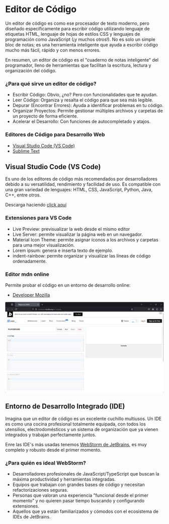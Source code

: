 # Editor de Código

Un editor de código es como ese procesador de texto moderno, pero diseñado específicamente para escribir código utilizando lenguaje de etiquetas HTML, lenguaje de hojas de estilos CSS y lenguajes de programación como JavaScript (¡y muchos otros!). No es solo un simple bloc de notas; es una herramienta inteligente que ayuda a escribir código mucho más fácil, rápido y con menos errores.

En resumen, un editor de código es el "cuaderno de notas inteligente" del programador, lleno de herramientas que facilitan la escritura, lectura y organización del código.

### ¿Para qué sirve un editor de código?

- Escribir Código: Obvio, ¿no? Pero con funcionalidades que te ayudan.  
- Leer Código: Organiza y resalta el código para que sea más legible.  
- Depurar (Encontrar Errores): Ayuda a identificar problemas en tu código.  
- Organizar Proyectos: Permite gestionar múltiples archivos y carpetas de un proyecto de forma eficiente.  
- Acelerar el Desarrollo: Con funciones de autocompletado y atajos.

### Editores de Código para Desarrollo Web
- [Visual Studio Code (VS Code)](https://code.visualstudio.com/) 
- [Sublime Text](https://www.sublimetext.com/)

## Visual Studio Code (VS Code)

Es uno de los editores de código más recomendados por desarrolladores debido a su versatilidad, rendimiento y facilidad de uso. Es compatible con una gran variedad de lenguajes: HTML, CSS, JavaScript, Python, Java, C++, entre otros.  

Descarga haciendo [click aquí](https://code.visualstudio.com/)


### Extensiones para VS Code

- Live Preview: previsualizar la web desde el mismo editor
- Live Server: permite visualizar la página web en un navegador.  
- Material Icon Theme: permite asignar íconos a los archivos y carpetas para uma mejor visualización.  
- Lorem ipsum: genera e inserta texto de ejemplo.  
- indent-rainbow: permite organizar y visualizar las líneas de código ordenadamente.

### Editor mdn online

Permite probar el código en un entorno de desarrollo online:  

- [Developer Mozilla](https://developer.mozilla.org/en-US/play)  

<div align="center">  

![mdn-developer](/03_session/images/editor-mdn-developer.png)  

</div>

## Entorno de Desarrollo Integrado (IDE)

Imagina que un editor de código es un excelente cuchillo multiusos. Un IDE es como una cocina profesional totalmente equipada, con todos los utensilios, electrodomésticos y un sistema de organización que ya vienen integrados y trabajan perfectamente juntos.

Enre las IDE's más usadas tenemos [WebStorm de JetBrains](https://www.jetbrains.com/webstorm/), es muy completo y robusto desde el primer momento.

### ¿Para quién es ideal WebStorm?
- Desarrolladores profesionales de JavaScript/TypeScript que buscan la máxima productividad y herramientas integradas.  
- Equipos que trabajan con grandes bases de código y necesitan refactorizaciones seguras.  
- Personas que valoran una experiencia "funcional desde el primer momento" y no quieren pasar tiempo buscando y configurando extensiones.  
- Aquellos que ya están familiarizados y cómodos con el ecosistema de IDEs de JetBrains.  
